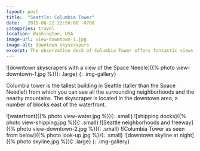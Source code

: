 ```yaml
---
layout: post
title:  "Seattle: Columbia Tower"
date:   2015-06-22 22:50:00 -0700
categories: travel
location: Washington, USA
image-url: view-downtown-1.jpg
image-alt: downtown skyscrapers
excerpt: The observation deck of Columbia Tower offers fantastic views of all Seattle.
---
```

![downtown skyscrapers with a view of the Space Needle]({% photo view-downtown-1.jpg %}){: .large}
{: .img-gallery}

Columbia tower is the tallest building in Seattle (taller than the Space Needle!) from which you can see all the surrounding neighborhoods and the nearby mountains. The skyscraper is located in the downtown area, a number of blocks east of the waterfront.

![waterfront]({% photo view-water.jpg %}){: .small}
![shipping docks]({% photo view-shipping.jpg %}){: .small}
![Seattle neighborhoods and freeway]({% photo view-downtown-2.jpg %}){: .small}
![Columbia Tower as seen from below]({% photo look-up.jpg %}){: .small}
![downtown skyline at night]({% photo skyline.jpg %}){: .large}
{: .img-gallery}

